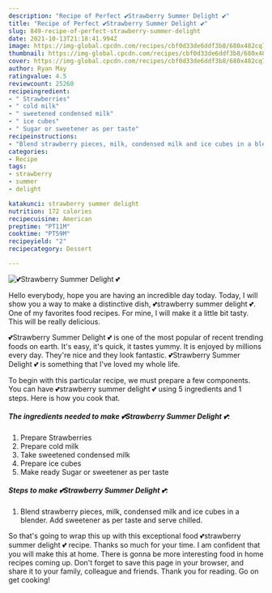 ```yaml
---
description: "Recipe of Perfect 💕Strawberry Summer Delight 💕"
title: "Recipe of Perfect 💕Strawberry Summer Delight 💕"
slug: 849-recipe-of-perfect-strawberry-summer-delight
date: 2021-10-13T21:18:41.994Z
image: https://img-global.cpcdn.com/recipes/cbf0d33de6ddf3b8/680x482cq70/strawberry-summer-delight-recipe-main-photo.jpg
thumbnail: https://img-global.cpcdn.com/recipes/cbf0d33de6ddf3b8/680x482cq70/strawberry-summer-delight-recipe-main-photo.jpg
cover: https://img-global.cpcdn.com/recipes/cbf0d33de6ddf3b8/680x482cq70/strawberry-summer-delight-recipe-main-photo.jpg
author: Ryan May
ratingvalue: 4.5
reviewcount: 25260
recipeingredient:
- " Strawberries"
- " cold milk"
- " sweetened condensed milk"
- " ice cubes"
- " Sugar or sweetener as per taste"
recipeinstructions:
- "Blend strawberry pieces, milk, condensed milk and ice cubes in a blender. Add sweetener as per taste and serve chilled."
categories:
- Recipe
tags:
- strawberry
- summer
- delight

katakunci: strawberry summer delight 
nutrition: 172 calories
recipecuisine: American
preptime: "PT11M"
cooktime: "PT59M"
recipeyield: "2"
recipecategory: Dessert

---
```



![💕Strawberry Summer Delight 💕](https://img-global.cpcdn.com/recipes/cbf0d33de6ddf3b8/680x482cq70/strawberry-summer-delight-recipe-main-photo.jpg)

Hello everybody, hope you are having an incredible day today. Today, I will show you a way to make a distinctive dish, 💕strawberry summer delight 💕. One of my favorites food recipes. For mine, I will make it a little bit tasty. This will be really delicious.



💕Strawberry Summer Delight 💕 is one of the most popular of recent trending foods on earth. It's easy, it's quick, it tastes yummy. It is enjoyed by millions every day. They're nice and they look fantastic. 💕Strawberry Summer Delight 💕 is something that I've loved my whole life.


To begin with this particular recipe, we must prepare a few components. You can have 💕strawberry summer delight 💕 using 5 ingredients and 1 steps. Here is how you cook that.

<!--inarticleads1-->

##### The ingredients needed to make 💕Strawberry Summer Delight 💕:

1. Prepare  Strawberries
1. Prepare  cold milk
1. Take  sweetened condensed milk
1. Prepare  ice cubes
1. Make ready  Sugar or sweetener as per taste




<!--inarticleads2-->

##### Steps to make 💕Strawberry Summer Delight 💕:

1. Blend strawberry pieces, milk, condensed milk and ice cubes in a blender. Add sweetener as per taste and serve chilled.




So that's going to wrap this up with this exceptional food 💕strawberry summer delight 💕 recipe. Thanks so much for your time. I am confident that you will make this at home. There is gonna be more interesting food in home recipes coming up. Don't forget to save this page in your browser, and share it to your family, colleague and friends. Thank you for reading. Go on get cooking!
